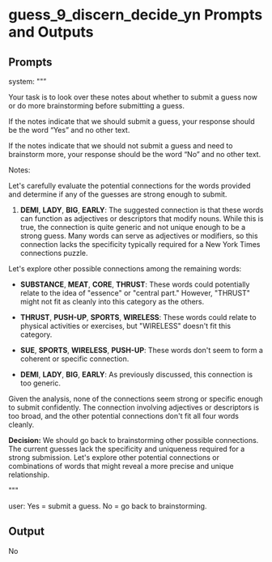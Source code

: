 # guess_9_discern_decide_yn Prompts and Outputs

## Prompts

system: ""”

Your task is to look over these notes about whether to submit a guess now or do more brainstorming before submitting a guess.

If the notes indicate that we should submit a guess, your response should be the word “Yes” and no other text.

If the notes indicate that we should not submit a guess and need to brainstorm more, your response should be the word “No” and no other text.

Notes:

Let's carefully evaluate the potential connections for the words provided and determine if any of the guesses are strong enough to submit.

1. **DEMI**, **LADY**, **BIG**, **EARLY**: The suggested connection is that these words can function as adjectives or descriptors that modify nouns. While this is true, the connection is quite generic and not unique enough to be a strong guess. Many words can serve as adjectives or modifiers, so this connection lacks the specificity typically required for a New York Times connections puzzle.

Let's explore other possible connections among the remaining words:

- **SUBSTANCE**, **MEAT**, **CORE**, **THRUST**: These words could potentially relate to the idea of "essence" or "central part." However, "THRUST" might not fit as cleanly into this category as the others.

- **THRUST**, **PUSH-UP**, **SPORTS**, **WIRELESS**: These words could relate to physical activities or exercises, but "WIRELESS" doesn't fit this category.

- **SUE**, **SPORTS**, **WIRELESS**, **PUSH-UP**: These words don't seem to form a coherent or specific connection.

- **DEMI**, **LADY**, **BIG**, **EARLY**: As previously discussed, this connection is too generic.

Given the analysis, none of the connections seem strong or specific enough to submit confidently. The connection involving adjectives or descriptors is too broad, and the other potential connections don't fit all four words cleanly.

**Decision:**
We should go back to brainstorming other possible connections. The current guesses lack the specificity and uniqueness required for a strong submission. Let's explore other potential connections or combinations of words that might reveal a more precise and unique relationship.

"""

user: Yes = submit a guess. No = go back to brainstorming.

## Output

No

